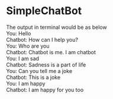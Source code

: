 ﻿# SimpleChatBot
 
 
The output in terminal would be as below<br>
You: Hello<br>
Chatbot: How can I help you?<br>
You: Who are you<br>
Chatbot: Chatbot is me. I am chatbot<br>
You: I am sad<br>
Chatbot: Sadness is a part of life<br>
You: Can you tell me a joke<br>
Chatbot: This is a joke<br>
You: I am happy<br>
Chatbot: I am happy for you too<br>
